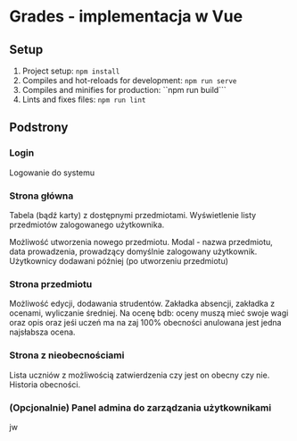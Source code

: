 # Grades - implementacja w Vue

## Setup
1. Project setup: ```npm install```
2. Compiles and hot-reloads for development: ```npm run serve```
3. Compiles and minifies for production: ``npm run build```
4. Lints and fixes files: ```npm run lint```


## Podstrony

### Login
Logowanie do systemu

### Strona główna
Tabela (bądź karty) z dostępnymi przedmiotami. Wyświetlenie listy przedmiotów zalogowanego użytkownika.

Możliwość utworzenia nowego przedmiotu. Modal - nazwa przedmiotu, data prowadzenia, prowadzący domyślnie zalogowany użytkownik. Użytkownicy dodawani później (po utworzeniu przedmiotu)

### Strona przedmiotu
Możliwość edycji, dodawania strudentów. Zakładka absencji, zakładka z ocenami, wyliczanie średniej.
Na ocenę bdb: oceny muszą mieć swoje wagi oraz opis oraz jeśi uczeń ma na zaj 100% obecności anulowana jest jedna najsłabsza ocena. 

### Strona z nieobecnościami
Lista uczniów z możliwością zatwierdzenia czy jest on obecny czy nie.  Historia obecności.

### (Opcjonalnie) Panel admina do zarządzania użytkownikami
jw
